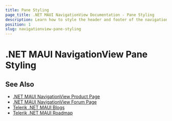 ```yaml
---
title: Pane Styling
page_title: .NET MAUI NavigationView Documentation - Pane Styling
description: Learn how to style the header and footer of the navigation pane in the .NET MAUI NavigationView control.
position: 1
slug: navigationview-pane-styling
---
```


# .NET MAUI NavigationView Pane Styling



## See Also

- [.NET MAUI NavigationView Product Page](https://www.telerik.com/maui-ui/navigationview)
- [.NET MAUI NavigationView Forum Page](https://www.telerik.com/forums/maui?tagId=1978)
- [Telerik .NET MAUI Blogs](https://www.telerik.com/blogs/mobile-net-maui)
- [Telerik .NET MAUI Roadmap](https://www.telerik.com/support/whats-new/maui-ui/roadmap)
